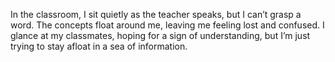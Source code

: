 In the classroom, I sit quietly as the teacher speaks, but I can’t grasp a word. The concepts float around me, leaving me feeling lost and confused. I glance at my classmates, hoping for a sign of understanding, but I’m just trying to stay afloat in a sea of information.